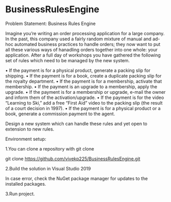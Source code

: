 # BusinessRulesEngine

Problem Statement: Business Rules Engine

Imagine you’re writing an order processing application for a large company. In the past, this company used a fairly
random mixture of manual and ad-hoc automated business practices to handle orders; they now want to put all these
various ways of hanadling orders together into one whole: your application. After a full day of workshops you have
gathered the following set of rules which need to be managed by the new system.

• If the payment is for a physical product, generate a packing slip for shipping.
• If the payment is for a book, create a duplicate packing slip for the royalty department.
• If the payment is for a membership, activate that membership.
• If the payment is an upgrade to a membership, apply the upgrade.
• If the payment is for a membership or upgrade, e-mail the owner and inform them of the activation/upgrade.
• If the payment is for the video “Learning to Ski,” add a free “First Aid” video to the packing slip (the result of a court
decision in 1997).
• If the payment is for a physical product or a book, generate a commission payment to the agent.

Design a new system which can handle these rules and yet open to extension to new rules.



Environment setup:

1.You can clone a repository with git clone

git clone https://github.com/vivekp225/BusinessRulesEngine.git

2.Build the solution in Visual Studio 2019

In case error, check the NuGet package manager for updates to the installed packages.

3.Run project.
